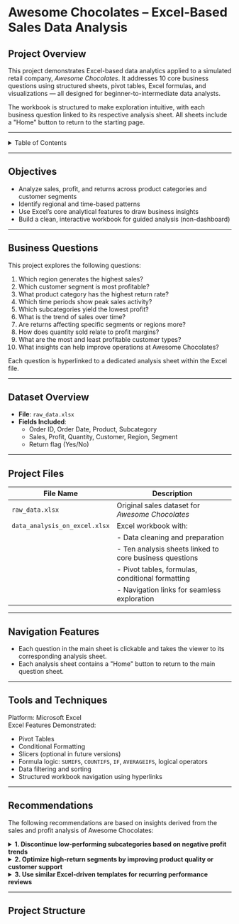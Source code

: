 # Awesome Chocolates – Excel-Based Sales Data Analysis

## Project Overview

This project demonstrates Excel-based data analytics applied to a simulated retail company, *Awesome Chocolates*. It addresses 10 core business questions using structured sheets, pivot tables, Excel formulas, and visualizations — all designed for beginner-to-intermediate data analysts.

The workbook is structured to make exploration intuitive, with each business question linked to its respective analysis sheet. All sheets include a "Home" button to return to the starting page.

---

<details>
<summary>Table of Contents</summary>

- [Objectives](#objectives)
- [Business Questions](#business-questions)
- [Dataset Overview](#dataset-overview)
- [Project Files](#project-files)
- [Navigation Features](#navigation-features)
- [Tools and Techniques](#tools-and-techniques)
- [Recommendations](#recommendations)
- [Project Structure](#project-structure)
- [Contact](#contact)
</details>

---

## Objectives

- Analyze sales, profit, and returns across product categories and customer segments
- Identify regional and time-based patterns
- Use Excel’s core analytical features to draw business insights
- Build a clean, interactive workbook for guided analysis (non-dashboard)

---

## Business Questions

This project explores the following questions:
1. Which region generates the highest sales?
2. Which customer segment is most profitable?
3. What product category has the highest return rate?
4. Which time periods show peak sales activity?
5. Which subcategories yield the lowest profit?
6. What is the trend of sales over time?
7. Are returns affecting specific segments or regions more?
8. How does quantity sold relate to profit margins?
9. What are the most and least profitable customer types?
10. What insights can help improve operations at Awesome Chocolates?

Each question is hyperlinked to a dedicated analysis sheet within the Excel file.

---

## Dataset Overview

- **File**: `raw_data.xlsx`
- **Fields Included**:
  - Order ID, Order Date, Product, Subcategory
  - Sales, Profit, Quantity, Customer, Region, Segment
  - Return flag (Yes/No)

---

## Project Files

| File Name                   | Description                                                   |
|----------------------------|---------------------------------------------------------------|
| `raw_data.xlsx`            | Original sales dataset for *Awesome Chocolates*               |
| `data_analysis_on_excel.xlsx` | Excel workbook with:                                     |
|                            | - Data cleaning and preparation                              |
|                            | - Ten analysis sheets linked to core business questions       |
|                            | - Pivot tables, formulas, conditional formatting              |
|                            | - Navigation links for seamless exploration                  |

---

## Navigation Features

- Each question in the main sheet is clickable and takes the viewer to its corresponding analysis sheet.
- Each analysis sheet contains a "Home" button to return to the main question sheet.

---

## Tools and Techniques

Platform: Microsoft Excel  
Excel Features Demonstrated:
- Pivot Tables
- Conditional Formatting
- Slicers (optional in future versions)
- Formula logic: `SUMIFS`, `COUNTIFS`, `IF`, `AVERAGEIFS`, logical operators
- Data filtering and sorting
- Structured workbook navigation using hyperlinks

---

## Recommendations

The following recommendations are based on insights derived from the sales and profit analysis of Awesome Chocolates:

<details>
<summary><strong>1. Discontinue low-performing subcategories based on negative profit trends</strong></summary>

Consistently unprofitable subcategories should be reviewed for discontinuation, as they indicate a mismatch between cost and customer demand. These products reduce overall profitability and may occupy valuable shelf or warehouse space that could be better used for high-margin items. By eliminating or repositioning underperformers, Awesome Chocolates can streamline its offerings, reduce operational waste, and reallocate resources toward more successful product lines, leading to improved overall financial health.

</details>

<details>
<summary><strong>2. Optimize high-return segments by improving product quality or customer support</strong></summary>

A high volume of product returns often signals issues with quality, packaging, or post-sale service. Identifying these segments allows the company to improve products or support processes that may be causing dissatisfaction. Enhancing product quality, clarifying marketing descriptions, or improving return policies can significantly reduce return rates. This not only minimizes financial losses but also improves customer satisfaction and loyalty — both critical for long-term brand success.

</details>

<details>
<summary><strong>3. Use similar Excel-driven templates for recurring performance reviews</strong></summary>

The current Excel-based model is structured, repeatable, and easy to update, making it ideal for monthly or quarterly performance tracking. With minimal changes to the data source, stakeholders can monitor KPIs, segment performance, and emerging trends in a consistent format. Adopting this approach across reporting cycles saves time, improves decision-making, and promotes data transparency. It serves as a lightweight, effective alternative to complex BI tools for small-to-mid-sized businesses like Awesome Chocolates.

</details>

---

## Project Structure

